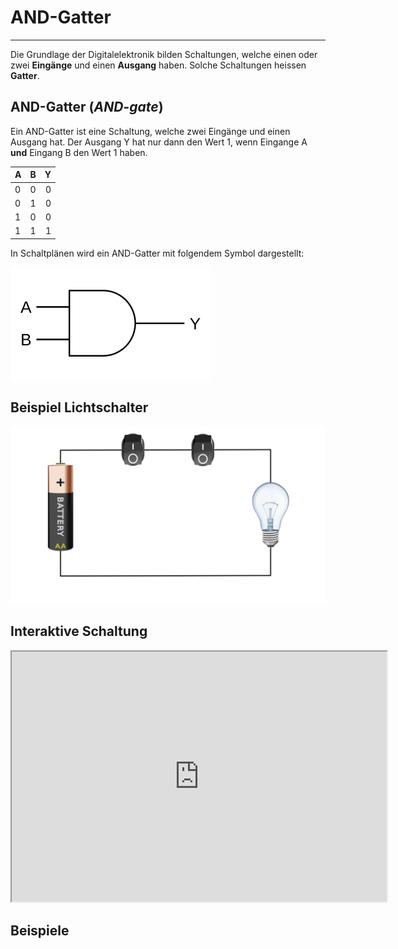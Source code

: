 # AND-Gatter
---

Die Grundlage der Digitalelektronik bilden Schaltungen, welche einen oder zwei **Eingänge** und einen **Ausgang** haben. Solche Schaltungen heissen **Gatter**.

## AND-Gatter (*AND-gate*)

Ein AND-Gatter ist eine Schaltung, welche zwei Eingänge und einen Ausgang hat. Der Ausgang Y hat nur dann den Wert 1, wenn Eingange A **und** Eingang B den Wert 1 haben.

| A   | B   |   Y |
|:--- |:--- | ---:|
| 0   | 0   |   0 |
| 0   | 1   |   0 |
| 1   | 0   |   0 |
| 1   | 1   |   1 |

In Schaltplänen wird ein AND-Gatter mit folgendem Symbol dargestellt:

![Symbol für ein AND-Gatter](./and-gate.svg)

## Beispiel Lichtschalter

![](./and-circuit.svg)

## Interaktive Schaltung

<iframe width="600px" height="400px" src="https://circuitverse.org/simulator/embed/and-gatter" id="projectPreview" scrolling="no" webkitAllowFullScreen mozAllowFullScreen allowFullScreen></iframe>

## Beispiele
